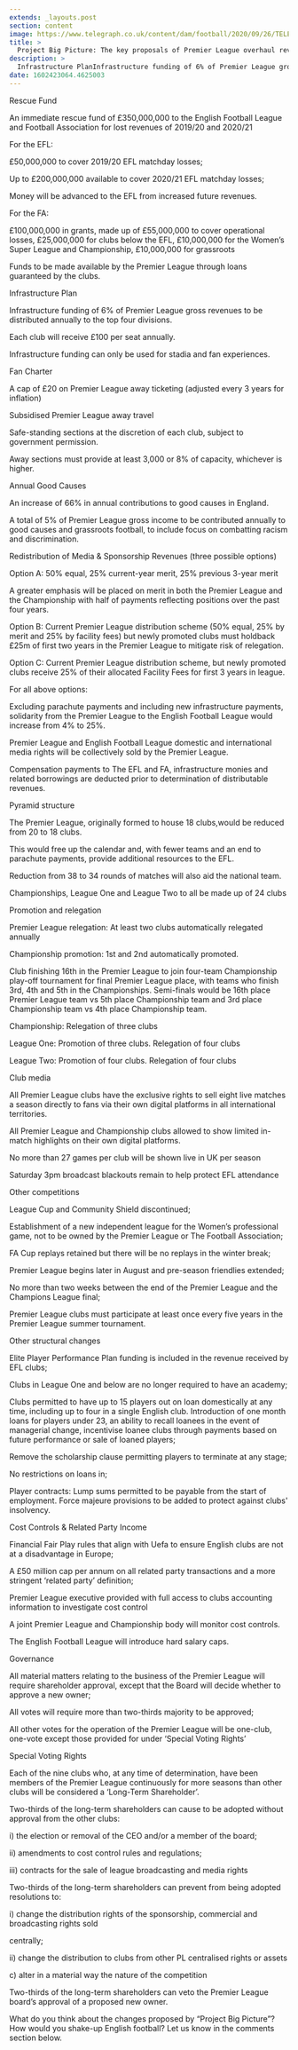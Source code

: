 ```yaml
--- 
extends: _layouts.post 
section: content 
image: https://www.telegraph.co.uk/content/dam/football/2020/09/26/TELEMMGLPICT000240407743_trans_NvBQzQNjv4BqoNNSexKcI53-HHJW8z5oHN2zu8eE3xlap_UxrZYPcsw.jpeg?impolicy=logo-overlay 
title: > 
  Project Big Picture: The key proposals of Premier League overhaul revealed 
description: > 
  Infrastructure PlanInfrastructure funding of 6% of Premier League gross revenues to be distributed annually to the top four divisions.Fan CharterA cap of £20 on Premier League away ticketing (adjusted every 3 years for inflation)Subsidised Premier League away travelSafe-standing sections at the discretion of each club, subject to government permission.Premier League and English Football League domestic and international media rights will be collectively sold by the Premier League.Club finishing 16th in the Premier League to join four-team Championship play-off tournament for final Premier League place, with teams who finish 3rd, 4th and 5th in the Championships.Semi-finals would be 16th place Premier League team vs 5th place Championship team and 3rd place Championship team vs 4th place Championship team. 
date: 1602423064.4625003 
--- 
```

Rescue Fund

An immediate rescue fund of £350,000,000 to the English Football League and Football Association for lost revenues of 2019/20 and 2020/21

For the EFL:

£50,000,000 to cover 2019/20 EFL matchday losses;

Up to £200,000,000 available to cover 2020/21 EFL matchday losses;

Money will be advanced to the EFL from increased future revenues.

For the FA:

£100,000,000 in grants, made up of £55,000,000 to cover operational losses, £25,000,000 for clubs below the EFL, £10,000,000 for the Women’s Super League and Championship, £10,000,000 for grassroots

Funds to be made available by the Premier League through loans guaranteed by the clubs.

Infrastructure Plan

Infrastructure funding of 6% of Premier League gross revenues to be distributed annually to the top four divisions.

Each club will receive £100 per seat annually.

Infrastructure funding can only be used for stadia and fan experiences.

Fan Charter

A cap of £20 on Premier League away ticketing (adjusted every 3 years for inflation)

Subsidised Premier League away travel

Safe-standing sections at the discretion of each club, subject to government permission.

Away sections must provide at least 3,000 or 8% of capacity, whichever is higher.

Annual Good Causes

An increase of 66% in annual contributions to good causes in England.

A total of 5% of Premier League gross income to be contributed annually to good causes and grassroots football, to include focus on combatting racism and discrimination.

Redistribution of Media & Sponsorship Revenues (three possible options)

Option A: 50% equal, 25% current-year merit, 25% previous 3-year merit

A greater emphasis will be placed on merit in both the Premier League and the Championship with half of payments reflecting positions over the past four years.

Option B: Current Premier League distribution scheme (50% equal, 25% by merit and 25% by facility fees) but newly promoted clubs must holdback £25m of first two years in the Premier League to mitigate risk of relegation.

Option C: Current Premier League distribution scheme, but newly promoted clubs receive 25% of their allocated Facility Fees for first 3 years in league.

For all above options:

Excluding parachute payments and including new infrastructure payments, solidarity from the Premier League to the English Football League would increase from 4% to 25%.

Premier League and English Football League domestic and international media rights will be collectively sold by the Premier League.

Compensation payments to The EFL and FA, infrastructure monies and related borrowings are deducted prior to determination of distributable revenues.

Pyramid structure

The Premier League, originally formed to house 18 clubs,would be reduced from 20 to 18 clubs.

This would free up the calendar and, with fewer teams and an end to parachute payments, provide additional resources to the EFL.

Reduction from 38 to 34 rounds of matches will also aid the national team.

Championships, League One and League Two to all be made up of 24 clubs

Promotion and relegation

Premier League relegation: At least two clubs automatically relegated annually

Championship promotion: 1st and 2nd automatically promoted.

Club finishing 16th in the Premier League to join four-team Championship play-off tournament for final Premier League place, with teams who finish 3rd, 4th and 5th in the Championships. Semi-finals would be 16th place Premier League team vs 5th place Championship team and 3rd place Championship team vs 4th place Championship team.

Championship: Relegation of three clubs

League One: Promotion of three clubs. Relegation of four clubs

League Two: Promotion of four clubs. Relegation of four clubs

Club media

All Premier League clubs have the exclusive rights to sell eight live matches a season directly to fans via their own digital platforms in all international territories.

All Premier League and Championship clubs allowed to show limited in-match highlights on their own digital platforms.

No more than 27 games per club will be shown live in UK per season

Saturday 3pm broadcast blackouts remain to help protect EFL attendance

Other competitions

League Cup and Community Shield discontinued;

Establishment of a new independent league for the Women’s professional game, not to be owned by the Premier League or The Football Association;

FA Cup replays retained but there will be no replays in the winter break;

Premier League begins later in August and pre-season friendlies extended;

No more than two weeks between the end of the Premier League and the Champions League final;

Premier League clubs must participate at least once every five years in the Premier League summer tournament.

Other structural changes

Elite Player Performance Plan funding is included in the revenue received by EFL clubs;

Clubs in League One and below are no longer required to have an academy;

Clubs permitted to have up to 15 players out on loan domestically at any time, including up to four in a single English club. Introduction of one month loans for players under 23, an ability to recall loanees in the event of managerial change, incentivise loanee clubs through payments based on future performance or sale of loaned players;

Remove the scholarship clause permitting players to terminate at any stage;

No restrictions on loans in;

Player contracts: Lump sums permitted to be payable from the start of employment. Force majeure provisions to be added to protect against clubs' insolvency.

Cost Controls & Related Party Income

Financial Fair Play rules that align with Uefa to ensure English clubs are not at a disadvantage in Europe;

A £50 million cap per annum on all related party transactions and a more stringent ‘related party’ definition;

Premier League executive provided with full access to clubs accounting information to investigate cost control

A joint Premier League and Championship body will monitor cost controls.

The English Football League will introduce hard salary caps.

Governance

All material matters relating to the business of the Premier League will require shareholder approval, except that the Board will decide whether to approve a new owner;

All votes will require more than two-thirds majority to be approved;

All other votes for the operation of the Premier League will be one-club, one-vote except those provided for under ‘Special Voting Rights’

Special Voting Rights

Each of the nine clubs who, at any time of determination, have been members of the Premier League continuously for more seasons than other clubs will be considered a ‘Long-Term Shareholder’.

Two-thirds of the long-term shareholders can cause to be adopted without approval from the other clubs:

i) the election or removal of the CEO and/or a member of the board;

ii) amendments to cost control rules and regulations;

iii) contracts for the sale of league broadcasting and media rights

Two-thirds of the long-term shareholders can prevent from being adopted resolutions to:

i) change the distribution rights of the sponsorship, commercial and broadcasting rights sold

centrally;

ii) change the distribution to clubs from other PL centralised rights or assets

c) alter in a material way the nature of the competition

Two-thirds of the long-term shareholders can veto the Premier League board’s approval of a proposed new owner.

What do you think about the changes proposed by “Project Big Picture”? How would you shake-up English football? Let us know in the comments section below.